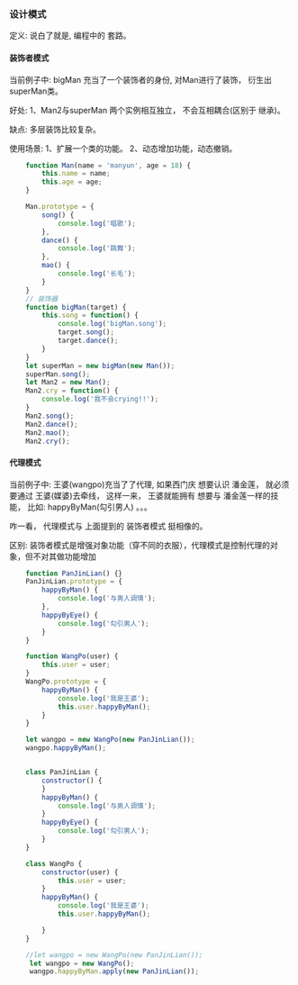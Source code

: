 ### 设计模式
定义: 说白了就是, 编程中的 套路。
#### 装饰者模式
当前例子中: bigMan 充当了一个装饰者的身份, 对Man进行了装饰， 衍生出 superMan类。

好处: 1、Man2与superMan 两个实例相互独立， 不会互相耦合(区别于 继承)。

缺点: 多层装饰比较复杂。

使用场景: 1、扩展一个类的功能。 2、动态增加功能，动态撤销。
```javascript
    function Man(name = 'manyun', age = 18) {
        this.name = name;
        this.age = age;
    }

    Man.prototype = {
        song() {
            console.log('唱歌');
        },
        dance() {
            console.log('跳舞');
        },
        mao() {
            console.log('长毛');
        }
    }
    // 装饰器
    function bigMan(target) {
        this.song = function() {
            console.log('bigMan.song');
            target.song();
            target.dance();
        }
    }
    let superMan = new bigMan(new Man());
    superMan.song();
    let Man2 = new Man();
    Man2.cry = function() {
        console.log('我不会crying!!');
    }
    Man2.song();
    Man2.dance();
    Man2.mao();
    Man2.cry();
```
#### 代理模式
当前例子中: 王婆(wangpo)充当了了代理, 如果西门庆 想要认识 潘金莲， 就必须要通过 王婆(媒婆)去牵线， 这样一来， 王婆就能拥有 想要与 潘金莲一样的技能，
比如: happyByMan(勾引男人) 。。。

咋一看， 代理模式与 上面提到的 装饰者模式 挺相像的。

区别: 装饰者模式是增强对象功能（穿不同的衣服），代理模式是控制代理的对象，但不对其做功能增加

```javascript
    function PanJinLian() {}
    PanJinLian.prototype = {
        happyByMan() {
            console.log('与男人调情');
        },
        happyByEye() {
            console.log('勾引男人');
        }
    }

    function WangPo(user) {
        this.user = user;
    }
    WangPo.prototype = {
        happyByMan() {
            console.log('我是王婆');
            this.user.happyByMan();
        }
    }

    let wangpo = new WangPo(new PanJinLian());
    wangpo.happyByMan();


    class PanJinLian {
        constructor() {
        }
        happyByMan() {
            console.log('与男人调情');
        }
        happyByEye() {
            console.log('勾引男人');
        }
    }

    class WangPo {
        constructor(user) {
            this.user = user;
        }
        happyByMan() {
            console.log('我是王婆');
            this.user.happyByMan();

        }
    }

    //let wangpo = new WangPo(new PanJinLian());
     let wangpo = new WangPo();
     wangpo.happyByMan.apply(new PanJinLian());
```
